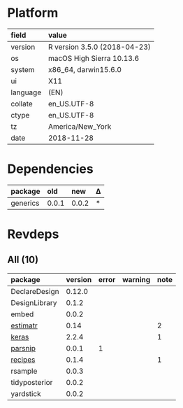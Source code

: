 # Platform

|field    |value                        |
|:--------|:----------------------------|
|version  |R version 3.5.0 (2018-04-23) |
|os       |macOS High Sierra 10.13.6    |
|system   |x86_64, darwin15.6.0         |
|ui       |X11                          |
|language |(EN)                         |
|collate  |en_US.UTF-8                  |
|ctype    |en_US.UTF-8                  |
|tz       |America/New_York             |
|date     |2018-11-28                   |

# Dependencies

|package  |old   |new   |Δ  |
|:--------|:-----|:-----|:--|
|generics |0.0.1 |0.0.2 |*  |

# Revdeps

## All (10)

|package                          |version |error |warning |note |
|:--------------------------------|:-------|:-----|:-------|:----|
|DeclareDesign                    |0.12.0  |      |        |     |
|DesignLibrary                    |0.1.2   |      |        |     |
|embed                            |0.0.2   |      |        |     |
|[estimatr](problems.md#estimatr) |0.14    |      |        |2    |
|[keras](problems.md#keras)       |2.2.4   |      |        |1    |
|[parsnip](problems.md#parsnip)   |0.0.1   |1     |        |     |
|[recipes](problems.md#recipes)   |0.1.4   |      |        |1    |
|rsample                          |0.0.3   |      |        |     |
|tidyposterior                    |0.0.2   |      |        |     |
|yardstick                        |0.0.2   |      |        |     |

